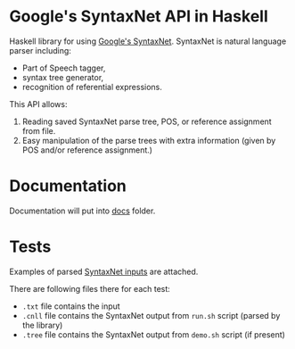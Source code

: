 # Google's SyntaxNet API in Haskell

Haskell library for using [Google's SyntaxNet](https://github.com/tensorflow/models/tree/master/syntaxnet).
SyntaxNet is natural language parser including:
* Part of Speech tagger,
* syntax tree generator,
* recognition of referential expressions.

This API allows:
1. Reading saved SyntaxNet parse tree, POS, or reference assignment from file.
2. Easy manipulation of the parse trees with extra information (given by POS and/or reference assignment.)

# Documentation
Documentation will put into [docs](docs/) folder.

# Tests
Examples of parsed [SyntaxNet inputs](test/examples/) are attached.

There are following files there for each test:
* `.txt`  file contains the input
* `.cnll` file contains the SyntaxNet output from `run.sh` script (parsed by the library)
* `.tree` file contains the SyntaxNet output from `demo.sh` script (if present)


